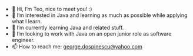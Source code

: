 - 👋 Hi, I’m Teo, nice to meet you! :)
- 👀 I’m interested in Java and learning as much as possible while applying what I learn.
- 🌱 I’m currently learning Java and related stuff.
- 💞️ I’m looking to work with Java on an open junior role as software engineer.
- 📫 How to reach me: george.dospinescu@yahoo.com
